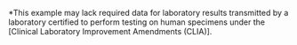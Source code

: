 *This example may lack required data for laboratory results transmitted by a laboratory certified to perform testing on human specimens under the [Clinical Laboratory Improvement Amendments (CLIA)].
